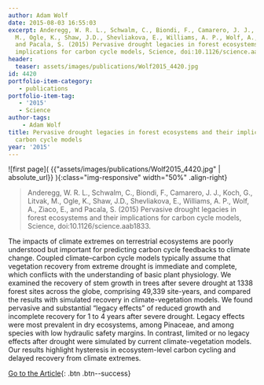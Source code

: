 ```yaml
---
author: Adam Wolf
date: 2015-08-03 16:55:03
excerpt: Anderegg, W. R. L., Schwalm, C., Biondi, F., Camarero, J. J., Koch, G., Litvak,
  M., Ogle, K., Shaw, J.D., Shevliakova, E., Williams, A. P., Wolf, A., Ziaco, E.,
  and Pacala, S. (2015) Pervasive drought legacies in forest ecosystems and their
  implications for carbon cycle models, Science, doi:10.1126/science.aab1833.
header:
  teaser: assets/images/publications/Wolf2015_4420.jpg
id: 4420
portfolio-item-category:
   - publications
portfolio-item-tag:
   - '2015'
   - Science
author-tags:
    - Adam Wolf
title: Pervasive drought legacies in forest ecosystems and their implications for
  carbon cycle models
year: '2015'
---
```


![first page]( {{"assets/images/publications/Wolf2015_4420.jpg" | absolute_url}} ){:class="img-responsive" width="50%" .align-right}

> Anderegg, W. R. L., Schwalm, C., Biondi, F., Camarero, J. J., Koch, G., Litvak, M., Ogle, K., Shaw, J.D., Shevliakova, E., Williams, A. P., Wolf, A., Ziaco, E., and Pacala, S. (2015) Pervasive drought legacies in forest ecosystems and their implications for carbon cycle models, Science, doi:10.1126/science.aab1833.


The impacts of climate extremes on terrestrial ecosystems are poorly understood but important for predicting carbon cycle feedbacks to climate change. Coupled climate–carbon cycle models typically assume that vegetation recovery from extreme drought is immediate and complete, which conflicts with the understanding of basic plant physiology. We examined the recovery of stem growth in trees after severe drought at 1338 forest sites across the globe, comprising 49,339 site-years, and compared the results with simulated recovery in climate-vegetation models. We found pervasive and substantial “legacy effects” of reduced growth and incomplete recovery for 1 to 4 years after severe drought. Legacy effects were most prevalent in dry ecosystems, among Pinaceae, and among species with low hydraulic safety margins. In contrast, limited or no legacy effects after drought were simulated by current climate-vegetation models. Our results highlight hysteresis in ecosystem-level carbon cycling and delayed recovery from climate extremes.


[Go to the Article](http://www.sciencemag.org/content/349/6247/528){: .btn .btn--success}